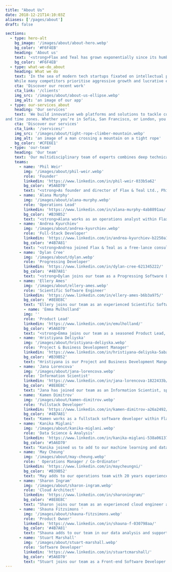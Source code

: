 ```yaml
---
title: "About Us"
date: 2018-12-21T14:10:03Z
aliases: ['/pages/about']
draft: false

sections:
  - type: hero-alt
    bg_image: '/images/about/about-hero.webp'
    bg_color: '#F6F4EB'
    heading: 'About us'
    text: '<strong>Flax and Teal has grown exponentially since its humble beginnings as a one-person operation in Belfast back in 2013.</strong> <br><br> What started as a solo endeavour has blossomed into a globally distributed team spanning four locations - Northern Ireland, Bulgaria, India, and California. Our 13-member strong workforce continues to expand, fuelled by a commitment to meeting the ever-evolving needs of our customers across the UK, Europe, North America, Asia and Oceania. <br><br> With expertise honed through technical competency groups led by seasoned veterans, we seamlessly bridge time zones and harness best practices to deliver efficient, cutting-edge solutions.'
    bg_color: '#F6F4EB'
  - type: what-we-do_about
    heading: What we do
    text: 'In the sea of modern tech startups fixated on intellectual property and disruptive innovation, Flax & Teal stands apart. Our intentionally organic aesthetic, inspired by traditional industry, reflects our unconventional philosophy. We are not a typical tech company – we embrace the open source ethos, emphasising accountability, transparency, and collaborative creation over proprietary products and volatile disruption. <br><br>
    While many competitors prioritise aggressive growth and lucrative exits, our North Star is cultivating long-term partnerships built on trust. From our distinctive branding to our human-centric approach, every aspect is purposefully crafted to resonate with leaders who value stability, expertise, and safeguarding their data.'
    cta: 'Discover our recent work'
    cta_link: '/clients'
    img_src: '/images/about/about-us-ellipse.webp'
    img_alt: 'an image of our app'
  - type: our-services_about
    heading: 'Our services'
    text: 'We build innovative web platforms and solutions to tackle complex data and scientific challenges across diverse domains. Leveraging open source technologies, cloud infrastructure, and cutting-edge approaches like machine learning and scientific computing, we collaborate with clients to develop tailored solutions that drive progress and create value.<br><br> Despite our global reach, we believe in the power of seamless collaboration. Our distributed team leverages advanced communication technologies and agile methodologies to work together effectively across borders
and time zones. Whether you’re in Sofia, San Francisco, or London, you can count on us to deliver responsive, reliable support whenever and wherever you need it.'
    cta: 'Discover our services'
    cta_link: '/services/'
    img_src: '/images/about/tight-rope-climber-mountain.webp'
    img_alt: 'an image of a man crossing a mountain on a tight rope'
    bg_color: '#CFE6E1'
  - type: 'our-team'
    heading: 'Our team'
    text: 'Our multidisciplinary team of experts combines deep technical knowledge with domain expertise to deliver innovative, tailored solutions. We pride ourselves on our commitment to open source collaboration, sustainable development practices, and cutting-edge research and development.'
    teams:
      - name: 'Phil Weir'
        img: '/images/about/phil-weir.webp'
        role: 'Founder'
        linkedin: 'https://www.linkedin.com/in/phil-weir-033b5a62'
        bg_color: '#5A6D70'
        text: "<strong>As founder and director of Flax & Teal Ltd., Phil Weir brings a unique blend of scientific rigor and technical prowess to the company's projects and services. Holding a Ph.D. in Python-based mathematical simulation, Phil is an accomplished scientist and web developer with extensive experience in cutting-edge technologies like Kubernetes. One of Northern Ireland's qualified Kubernetes trainers, he has successfully delivered training programs on Python and Kubernetes, showcasing his deep knowledge in these domains</strong>. <br><br> Phil's expertise extends beyond programming into areas like geospatial data analysis and numerical simulations. He has presented his work at prestigious conferences worldwide, including PyCon New Zealand, FEniCS, and the Open Data Science Conference, covering topics such as numerical analysis, web-based simulations, and on-demand data analysis. With his unique skillset and thought leadership, Phil spearheads Flax & Teal's innovative projects as the lead architect, ensuring robust, scientifically sound solutions."
      - name: 'Alana Murphy'
        img: '/images/about/alana-murphy.webp'
        role: 'Operations Lead'
        linkedin: 'https://www.linkedin.com/in/alana-murphy-4ab8891aa/'
        bg_color: '#B39B52'
        text: "<strong>Alana works as an operations analyst within Flax & Teal, alongside carrying out a lot of our day-to-day duties as a company. Alana has a BSc in social science with quantitative methods and empirical research from Queen’s University. Alana has worked with SPSS, Stata, HTML and Python toolings in data analysis. She co-ordinates our strategy across all our departments.</strong>"
      - name: 'Andrea Kyurchiev'
        img: '/images/about/andrea-kyurchiev.webp'
        role: 'Full-Stack Developer'
        linkedin: 'https://www.linkedin.com/in/andrea-kyurchiev-b2250a15b/'
        bg_color: '#4B7A81'
        text: "<strong>Andrea joined Flax & Teal as a free-lance consultant, before coming to work with us permanently as a full-stack developer. He is an experienced and talented developer, working with PHP, Laravel, JavaScript, C-Sharp, VueJS and more. He has experience with both front and back-end development, from initial build to full platform deployment, and is lead developer across our front-end web work.</strong>"
      - name: 'Dylan Cree'
        img: '/images/about/dylan.webp'
        role: 'Progressing Developer'
        linkedin: 'https://www.linkedin.com/in/dylan-cree-621345222/'
        bg_color: '#4B7A81'
        text: "<strong>Dylan joins our team as a Progressing Software Developer, currently completing his undergraduate in Software Engineering from Ulster University. He has strong experience as a front-end developer, and has worked with technologies such as; Java, React and NextJS. He also has experience working with Python and supporting data ingestion pipelines. </strong>"
      - name: 'Ellery Ames'
        img: '/images/about/ellery-ames.webp'
        role: 'Scientific Software Engineer'
        linkedin: 'https://www.linkedin.com/in/ellery-ames-b6b3a975/'
        bg_color: '#8E8E8C'
        text: "Ellery joins our team as an experienced Scientific Software Engineer. He has a background in physics and mathematics spanning 11 years, with a PhD from the University of Oregon in Physics. He has experience with computational physics, engineering, mathematical modelling, geo-metric analysis, Python, C/C++ and Kubernetes orchestration. Ellery works primarily on our computational projects, specifically within scientific simulation workflows."
        - name: 'Emma Mulholland'
        img: ''
        role: 'Product Lead'
        linkedin: 'https://www.linkedin.com/in/emulholland/'
        bg_color: '#5A6D70'
        text: "<strong>Emma joins our team as a seasoned Product Lead, with over 12 years experience working in Product development and management. She has extensive experience in leading and managing product user journey, from design and discovery, right through to full build. Emma has strong stakeholder management skills, and is an intrinsic part of our user research and product roadmapping capabilities.</strong>"
      - name: 'Hristiyana Deliyska'
        img: '/images/about/hristiyana-deliyska.webp'
        role: 'Project & Business Development Manager'
        linkedin: 'https://www.linkedin.com/in/hristiyana-deliyska-5aba5119a/'
        bg_color: '#B39B52'
        text: "Hristiyana is our Project and Business Development Manger, managing our large-scale projects. Hristiyana has a background in economics and international relations and experience with international business development. She liaises closely with clients throughout the project life-cycle to ensure deliverables are met on time and to client satisfaction."
      - name: 'Jana Lorencova'
        img: '/images/about/jana-lorencova.webp'
        role: 'Information Scientist'
        linkedin: 'https://www.linkedin.com/in/jana-lorencova-1822433b/'
        bg_color: '#8E8E8C'
        text: "Jana has joined our team as an Information Scientist, specialising in data cataloguing, adminstration and has an MA in International Relations and Politics from the University of Aberdeen. Jana works closely alongside clients, specifically within our Arches work, ensuring seamless transition from systems."
      - name: 'Kamen Dimitrov'
        img: '/images/about/kamen-dimitrov.webp'
        role: 'Fullstack Developer'
        linkedin: 'https://www.linkedin.com/in/kamen-dimitrov-a26a2492/'
        bg_color: '#4B7A81'
        text: "Kamen works as a fullstack software developer within Flax & Teal. He studied Software Engineering in Sofia and has experience with Java, Python, Rust and Go programming languages and back-end development. He has successfully completed DevOps course from Telerik Academy, and has experience with GIT and Docker. Kamen works extensively on infrastructure pipelines."
      - name: 'Kanika Miglani'
        img: '/images/about/kanika-miglani.webp'
        role: 'Data Science & Analysis'
        linkedin: 'https://www.linkedin.com/in/kanika-miglani-538a06137/'
        bg_color: '#5A6D70'
        text: "Kanika joined us to add to our machine learning and data science analytics skill-sets. Kanika has a Masters in Mathematics and Statistics from the Indian Institute of Technology and is an experienced data scientist with a background in Python, ML and R. <br><br>Kanika has extensive experience mentoring companies to enhance digital transformation and innovation, with client’s stating: &ldquo;Kanika has been a great help and mentor to Genysys Engine. Thanks to Kanika’s knowledge and guidance we have been able to analyze, learn & expand our Deep Learning models.&rdquo; She has extensive experience in working with Python and advanced Machine Learning techniques."
      - name: 'May Cheung'
        img: '/images/about/may-cheung.webp'
        role: ' Operations Manager / Co-Ordinator'
        linkedin: 'https://www.linkedin.com/in/maycheungni/'
        bg_color: '#B39B52'
        text: "May adds to our operations team with 20 years experience working within the tech and legal sectors. May helps co-ordinate our in-house strategy and operations, and is also currently CFO for OpenUK, highlighting her passion and dedication to open source. <br><br>She is also a Director and key volunteer organiser of NIDC (Northern Ireland Developers Conference), having been involved in multiple capacities since the first conference in 2017."
      - name: 'Sharon Ingram'
        img: '/images/about/sharon-ingram.webp'
        role: 'Cloud Architect'
        linkedin: 'https://www.linkedin.com/in/sharoningram/'
        bg_color: '#8E8E8C'
        text: "Sharon joins our team as an experienced cloud engineer and certified Azure Solutions Architecture and DevOps Expert. She has over 20 years experience within this role and adds to our cloud engineering and computational skill-sets. Sharon also has experience with Kubernetes, .NET, Oracle, Javascript and C-Sharp."
      - name: 'Shauna Fitzsimons '
        img: '/images/about/shauna-fitzsimons.webp'
        role: 'Product Owner'
        linkedin: 'https://www.linkedin.com/in/shauna-f-030798aa/'
        bg_color: '#4B7A81'
        text: "Shauna adds to our team in our data analysis and supporting project / product management tasks. Shauna works on licensing and compliance to ensure the highest standards are met throughout our projects."
      - name: 'Stuart Marshall'
        img: '/images/about/stuart-marshall.webp'
        role: 'Software Developer'
        linkedin: 'https://www.linkedin.com/in/stuartcmarshall/'
        bg_color: '#5A6D70'
        text: "Stuart joins our team as a Front-end Software Developer with an extensive background in 3D design, architecture and additive manufacturing. He has experience working in the front-end and backend, including; VR technologies such as Blender, CSS, JavaScript, HMTL, C# and .NET, with expertise in Vue and React. Stuart is a talented and focused web developer, with a focus on design interfaces."
---
```

